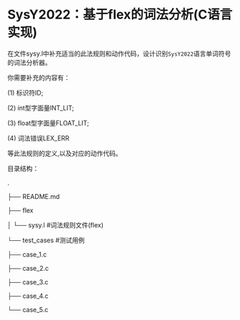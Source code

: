 # SysY2022：基于flex的词法分析(C语言实现)

在文件sysy.l中补充适当的此法规则和动作代码，设计识别`SysY2022`语言单词符号的词法分析器。

你需要补充的内容有：<p>
(1) 标识符ID;<p>
(2) int型字面量INT_LIT;<p>
(3) float型字面量FLOAT_LIT;<p>
(4) 词法错误LEX_ERR<p>

等此法规则的定义,以及对应的动作代码。<p>

目录结构：<p>
.<p>
├── README.md   <p>
├── flex<p>
│   └── sysy.l     #词法规则文件(flex)<p>
└── test_cases     #测试用例<p>
    ├── case_1.c   <p>
    ├── case_2.c<p>
    ├── case_3.c<p>
    ├── case_4.c<p>
    └── case_5.c<p>
    
    
